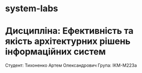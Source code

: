 # system-labs
# Дисципліна: Ефективність та якість архітектурних рішень інформаційних систем 
Студент: Тихоненко Артем Олександрович
Група: ІКМ-М223а

